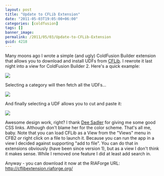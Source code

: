 ```yaml
---
layout: post
title: "Update to CFLib Extension"
date: "2011-05-03T19:05:00+06:00"
categories: [coldfusion]
tags: []
banner_image: 
permalink: /2011/05/03/Update-to-CFLib-Extension
guid: 4218
---
```


Many moons ago I wrote a simple (and ugly) ColdFusion Builder extension that allows you to download and install UDFs from <a href="http://www.cflib.org">CFLib</a>. I rewrote it last night into a view for ColdFusion Builder 2. Here's a quick example:

<img src="https://static.raymondcamden.com/images/ScreenClip77.png" />

Selecting a category will then fetch all the UDFs...

<img src="https://static.raymondcamden.com/images/cfjedi/ScreenClip78.png" />

And finally selecting a UDF allows you to cut and paste it:

<img src="https://static.raymondcamden.com/images/cfjedi/ScreenClip79.png" />


Awesome design work, right? I thank <a href="http://macwebdiva.wordpress.com/">Dee Sadler</a> for giving me some good CSS links. Although don't blame her for the color scheme. That's all me, baby. Note that you can load CFLib as a View from the "Views" menu in CFB2 <i>or</i> right click on a file to launch it. Because you can run the app in a view I decided against supporting "add to file". You can do that in extensions obviously (have been since version 1), but as a view I don't think it makes sense. While I removed one feature I did at least add search in. 

Anyway - you can download it now at the RIAForge URL: <a href="http://cflibextension.riaforge.org/">http://cflibextension.riaforge.org/</a>